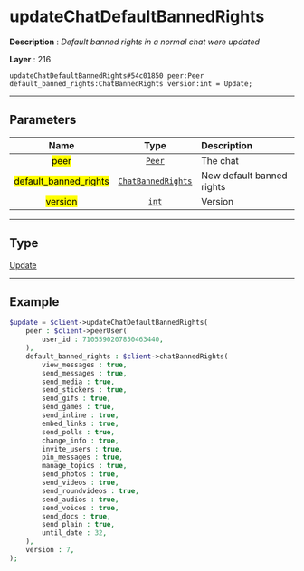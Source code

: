 # updateChatDefaultBannedRights

**Description** : *Default banned rights in a normal chat were updated*

**Layer** : 216

```tl
updateChatDefaultBannedRights#54c01850 peer:Peer default_banned_rights:ChatBannedRights version:int = Update;
```

---

## Parameters

| Name | Type | Description |
| :---: | :---: | :--- |
| <mark>peer</mark> | [`Peer`](type/Peer) | The chat |
| <mark>default_banned_rights</mark> | [`ChatBannedRights`](type/ChatBannedRights) | New default banned rights |
| <mark>version</mark> | [`int`](type/int) | Version |

---

## Type

[Update](type/Update)

---

## Example

```php
$update = $client->updateChatDefaultBannedRights(
	peer : $client->peerUser(
		user_id : 7105590207850463440,
	),
	default_banned_rights : $client->chatBannedRights(
		view_messages : true,
		send_messages : true,
		send_media : true,
		send_stickers : true,
		send_gifs : true,
		send_games : true,
		send_inline : true,
		embed_links : true,
		send_polls : true,
		change_info : true,
		invite_users : true,
		pin_messages : true,
		manage_topics : true,
		send_photos : true,
		send_videos : true,
		send_roundvideos : true,
		send_audios : true,
		send_voices : true,
		send_docs : true,
		send_plain : true,
		until_date : 32,
	),
	version : 7,
);
```